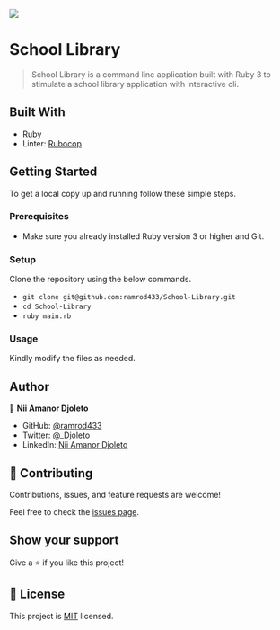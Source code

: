 ![](https://img.shields.io/badge/Microverse-blueviolet)

# School Library

> School Library is a command line application built with Ruby 3 to stimulate a school library application with interactive cli.

## Built With

- Ruby
- Linter: [Rubocop](https://rubocop.org/)

## Getting Started

To get a local copy up and running follow these simple steps.

### Prerequisites

- Make sure you already installed Ruby version 3 or higher and Git.

### Setup

Clone the repository using the below commands.

- `git clone git@github.com:ramrod433/School-Library.git`
- `cd School-Library`
- `ruby main.rb`

### Usage

Kindly modify the files as needed.

## Author

👤 **Nii Amanor Djoleto**

- GitHub: [@ramrod433](https://github.com/ramrod433)
- Twitter: [@\_Djoleto](https://twitter.com/_djoleto_)
- LinkedIn: [Nii Amanor Djoleto](https://linkedin.com/in/nii-amanor-djoleto)

## 🤝 Contributing

Contributions, issues, and feature requests are welcome!

Feel free to check the [issues page](https://github.com/aimalamiri/School-Library/issues).

## Show your support

Give a ⭐️ if you like this project!

## 📝 License

This project is [MIT](./MIT.md) licensed.
